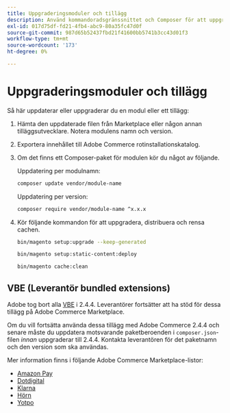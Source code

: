 ```yaml
---
title: Uppgraderingsmoduler och tillägg
description: Använd kommandoradsgränssnittet och Composer för att uppgradera Adobe Commerce-moduler och tillägg.
exl-id: 017d75df-fd21-4fb4-abc9-80a35fc47d0f
source-git-commit: 987d65b52437fbd21f41600bb5741b3cc43d01f3
workflow-type: tm+mt
source-wordcount: '173'
ht-degree: 0%

---
```


# Uppgraderingsmoduler och tillägg

Så här uppdaterar eller uppgraderar du en modul eller ett tillägg:

1. Hämta den uppdaterade filen från Marketplace eller någon annan tilläggsutvecklare. Notera modulens namn och version.

1. Exportera innehållet till Adobe Commerce rotinstallationskatalog.

1. Om det finns ett Composer-paket för modulen kör du något av följande.

   Uppdatering per modulnamn:

   ```bash
   composer update vendor/module-name
   ```

   Uppdatering per version:

   ```bash
   composer require vendor/module-name ^x.x.x
   ```

1. Kör följande kommandon för att uppgradera, distribuera och rensa cachen.

   ```bash
   bin/magento setup:upgrade --keep-generated
   ```

   ```bash
   bin/magento setup:static-content:deploy
   ```

   ```bash
   bin/magento cache:clean
   ```

## VBE (Leverantör bundled extensions)

Adobe tog bort alla [VBE](https://experienceleague.adobe.com/en/docs/commerce-operations/upgrade-guide/modules/upgrade) i 2.4.4. Leverantörer fortsätter att ha stöd för dessa tillägg på Adobe Commerce Marketplace.

Om du vill fortsätta använda dessa tillägg med Adobe Commerce 2.4.4 och senare måste du uppdatera motsvarande paketberoenden i `composer.json`-filen _innan_ uppgraderar till 2.4.4. Kontakta leverantören för det paketnamn och den version som ska användas.

Mer information finns i följande Adobe Commerce Marketplace-listor:

- [Amazon Pay](https://marketplace.magento.com/amzn-amazon-pay-magento-2-module.html)
- [Dotdigital](https://marketplace.magento.com/dotdigital-dotdigital-magento2-os-package.html)
- [Klarna](https://marketplace.magento.com/klarna-m2-klarna.html)
- [Hörn](https://marketplace.magento.com/vertexinc-vertex-tax-module.html)
- [Yotpo](https://marketplace.magento.com/yotpo-module-yotpo.html)
